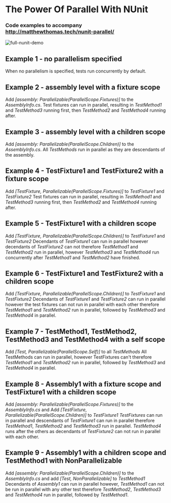 # The Power Of Parallel With NUnit
### Code examples to accompany http://matthewthomas.tech/nunit-parallel/

![full-nunit-demo](http://matthewthomas.tech/content/images/2018/02/full-nunit-demo.gif)

## Example 1 - no parallelism specified
When no parallelism is specified, tests run concurrently by default.

## Example 2 - assembly level with a fixture scope
Add *\[assembly: Parallelizable(ParallelScope.Fixtures)]* to the *AssemblyInfo.cs*.
Test fixtures can run in parallel, resulting in *TestMethod1* and *TestMethod3* running first, then *TestMethod2* and *TestMethod4* running after.


## Example 3 - assembly level with a children scope
Add *\[assembly: Parallelizable(ParallelScope.Children)]* to the *AssemblyInfo.cs*.
All *TestMethods* run in parallel as they are descendants of the assembly.


## Example 4 - TestFixture1 and TestFixture2 with a fixture scope
Add *\[TestFixture, Parallelizable(ParallelScope.Fixtures)]* to *TestFixture1* and *TestFixture2*
Test fixtures can run in parallel, resulting in *TestMethod1* and *TestMethod3* running first, then *TestMethod2* and *TestMethod4* running after.


## Example 5 - TestFixture1 with a children scope
Add *\[TestFixture, Parallelizable(ParallelScope.Children)]* to *TestFixture1* and *TestFixture2*
Decendants of *TestFixture1* can run in parallel however decendants of *TestFixture2* can not therefore *TestMethod1* and *TestMethod2* run in parallel, however *TestMethod3* and *TestMethod4* run concurrently after *TestMethod1* and *TestMethod2* have finished.


## Example 6 - TestFixture1 and TestFixture2 with a children scope
Add *\[TestFixture, Parallelizable(ParallelScope.Children)]* to *TestFixture1* and *TestFixture2*
Decendants of *TestFixture1* and *TestFixture2* can run in parallel however the test fixtures can not run in parallel with each other therefore *TestMethod1* and *TestMethod2* run in parallel, followed by *TestMethod3* and *TestMethod4* in parallel.

## Example 7 - TestMethod1, TestMethod2, TestMethod3 and TestMethod4 with a self scope
Add *\[Test, Parallelizable(ParallelScope.Self)]* to all *TestMethods*
All TestMethods can run in parallel, however TestFixtures can't therefore *TestMethod1* and *TestMethod2* run in parallel, followed by *TestMethod3* and *TestMethod4* in parallel.


## Example 8 - Assembly1 with a fixture scope and TestFixture1 with a children scope
Add *\[assembly: Parallelizable(ParallelScope.Fixtures)]* to the *AssemblyInfo.cs* and Add *\[TestFixture, Parallelizable(ParallelScope.Children)]* to *TestFixture1*
*TestFixtures* can run in parallel and descendants of *TestFixture1* can run in parallel therefore *TestMethod1*, *TestMethod2* and *TestMethod3* run in parallel. *TestMethod4* runs after the others as decendants of *TestFixture2* can not run in parallel with each other.


## Example 9 - Assembly1 with a children scope and TestMethod1 with NonParallelizable
Add *\[assembly: Parallelizable(ParallelScope.Children)]* to the *AssemblyInfo.cs*  and add *\[Test, NonParallelizable]* to *TestMethod1*
Decendants of *Assembly1* can run in parallel however, *TestMethod1* can not be run in parallel with any other test therefore *TestMethod2*, *TestMethod3* and *TestMethod4* run in parallel, followed by *TestMethod1*.
